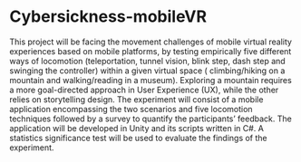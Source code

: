 # Cybersickness-mobileVR
This project will be facing the movement challenges of mobile virtual reality experiences based on mobile platforms, by testing empirically five different ways of locomotion (teleportation, tunnel vision, blink step, dash step and swinging the controller) within a given virtual space (  climbing/hiking on a mountain and walking/reading in a museum). Exploring a mountain requires a more goal-directed approach in User Experience (UX), while the other relies on storytelling design. The experiment will consist of a mobile application encompassing the two scenarios and five locomotion techniques followed by a survey to quantify the participants’ feedback. The application will be developed in Unity and its scripts written in C#. A statistics significance test will be used to evaluate the findings of the experiment.
